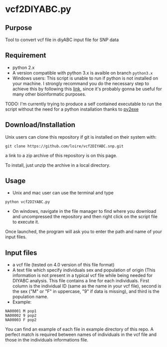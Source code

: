 # vcf2DIYABC.py

Purpose
-------

Tool to convert vcf file in diyABC input file for SNP data

Requirement
-----------
* python 2.x
* A version compatible with python 3.x is avaible on branch `python3.x`
* Windows users: This script is unable to run if python is not installed on your machine. 
I strongly recommand you do the necessary step to achieve this by following this [link](http://docs.python-guide.org/en/latest/starting/install/win/), since it's probably gonna be useful for many other bioinformatic purposes. 

TODO: I'm currently trying to produce a self contained executable to run the script without the need for a python installation thanks to [py2exe](http://www.py2exe.org/)

Download/Installation
---------------------
Unix users can clone this repository if git is installed on their system with: 

`git clone https://github.com/loire/vcf2DIYABC.snp.git`

a link to a zip archive of this repository is on this page. 

To install, just unzip the archive in a local directory.


Usage
-----
* Unix and mac user can use the terminal and type
```
python vcf2DIYABC.py
```

* On windows, navigate in the file manager to find where you download and uncompressed the repository and then right click on the script file to execute it. 


Once launched, the program will ask you to enter the path and name of your input files.

Input files 
-----------
* a vcf file (tested on 4.0 version of this file format)
* A text file which specify individuals sex and population of origin (This information is not present in a typical vcf file while being needed for DIYABC analysis. This file contains a line for each individuals. First column is the individual ID (same as the name in your vcf file), second is the sex ("M" or "F" in uppercase, "9" if data is missing), and third is the population name.
* Example:

```
NA00001	M pop1
NA00002 9 pop2
NA00003 F pop2
```

You can find an example of each file in example directory of this repo. A perfect match is required between names of individuals in the vcf file and those in the individuals informations file. 
